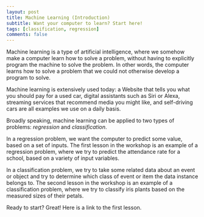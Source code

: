 ```yaml
---
layout: post
title: Machine Learning (Introduction)
subtitle: Want your computer to learn? Start here!
tags: [classification, regression]
comments: false
---
```


Machine learning is a type of artificial intelligence, where we somehow make a computer learn how to solve a problem, without having to explicitly program the machine to solve the problem. In other words, the computer learns how to solve a problem that we could not otherwise develop a program to solve. 


Machine learning is extensively used today: a Website that tells you what you should pay for a used car, digital assistants such as Siri or Alexa, streaming services that recommend media you might like, and self-driving cars are all examples we use on a daily basis. 


Broadly speaking, machine learning can be applied to two types of problems: *regression* and *classification*. 


In a regression problem, we want the computer to predict some value, based on a set of inputs. The first lesson in the workshop is an example of a regression problem, where we try to predict the attendance rate for a school, based on a variety of input variables.


In a classification problem, we try to take some related data about an event or object and try to determine which class of event or item the data instance belongs to. The second lesson in the workshop is an example of a classification problem, where we try to classify iris plants based on the measured sizes of their petals. 


Ready to start? Great! Here is a link to the first lesson.
